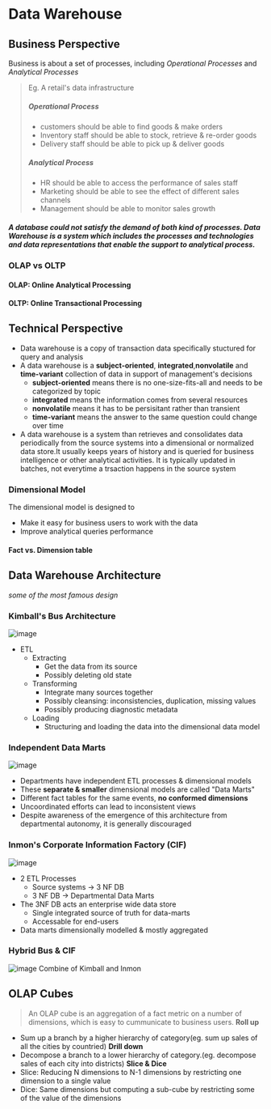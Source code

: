 # Data Warehouse
## Business Perspective
Business is about a set of processes, including *Operational Processes* and *Analytical Processes*
> Eg. A retail's data infrastructure
> ##### Operational Process
> - customers should be able to find goods & make orders
> - Inventory staff should be able to stock, retrieve & re-order goods
> - Delivery staff should be able to pick up & deliver goods
> ##### Analytical Process
> - HR should be able to access the performance of sales staff
> - Marketing should be able to see the effect of different sales channels
> - Management should be able to monitor sales growth
##### A database could not satisfy the demand of both kind of processes. Data Warehouse is a system which includes the processes and technologies and data representations that enable the support to analytical process.
### OLAP vs OLTP
#### OLAP: Online Analytical Processing
#### OLTP: Online Transactional Processing
## Technical Perspective
- Data warehouse is a copy of transaction data specifically stuctured for query and analysis
- A data warehouse is a **subject-oriented**, **integrated**,**nonvolatile** and **time-variant** collection of data in support of management's decisions
  - **subject-oriented** means there is no one-size-fits-all and needs to be categorized by topic
  - **integrated** means the information comes from several resources
  - **nonvolatile** means it has to be persisitant rather than transient
  - **time-variant** means the answer to the same question could change over time
- A data warehouse is a system than retrieves and consolidates data periodically from the source systems into a dimensional or normalized data store.It usually keeps years of history and is queried for business intelligence or other analytical activities. It is typically updated in batches, not everytime a trsaction happens in the source system
### Dimensional Model
The dimensional model is designed to 
+ Make it easy for business users to work with the data
+ Improve analytical queries performance
#### Fact vs. Dimension table

## Data Warehouse Architecture
_some of the most famous design_
### Kimball's Bus Architecture
![image](https://user-images.githubusercontent.com/59595363/142093265-b3fb7d58-aaa4-4d4a-8a32-5ca8be7f0b7d.png)
+ ETL
  + Extracting
    + Get the data from its source
    + Possibly deleting old state
  + Transforming
    + Integrate many sources together
    + Possibly cleansing: inconsistencies, duplication, missing values
    + Possibly producing diagnostic metadata
  + Loading
    + Structuring and loading the data into the dimensional data model
### Independent Data Marts
![image](https://user-images.githubusercontent.com/59595363/142094387-e705e475-522a-41f6-b1e5-95f066854dfb.png)
+ Departments have independent ETL processes & dimensional models
+ These **separate & smaller** dimensional models are called "Data Marts"
+ Different fact tables for the same events, **no conformed dimensions**
+ Uncoordinated efforts can lead to inconsistent views
+ Despite awareness of the emergence of this architecture from departmental autonomy, it is generally discouraged
### Inmon's Corporate Information Factory (CIF)
![image](https://user-images.githubusercontent.com/59595363/142095181-bc36d72c-fda5-4958-b7b6-dbd5260fc35f.png)
+ 2 ETL Processes
  + Source systems &rarr; 3 NF DB
  + 3 NF DB &rarr; Departmental Data Marts
+ The 3NF DB acts an enterprise wide data store
  + Single integrated source of truth for data-marts
  + Accessable for end-users
+ Data marts dimensionally modelled & mostly aggregated
### Hybrid Bus & CIF
![image](https://user-images.githubusercontent.com/59595363/142095867-da7a25aa-0a42-48f3-a86c-d74efa51b3b9.png)
Combine of Kimball and Inmon
## OLAP Cubes
>An OLAP cube is an aggregation of a fact metric on a number of dimensions, which is easy to cummunicate to business users.
**Roll up** 
- Sum up a branch by a higher hierarchy of category(eg. sum up sales of all the cities by countried)
**Drill down** 
- Decompose a branch to a lower hierarchy of category.(eg. decompose sales of each city into districts)
**Slice & Dice** 
- Slice: Reducing N dimensions to N-1 dimensions by restricting one dimension to a single value 
- Dice: Same dimensions but computing a sub-cube by restricting some of the value of the dimensions

